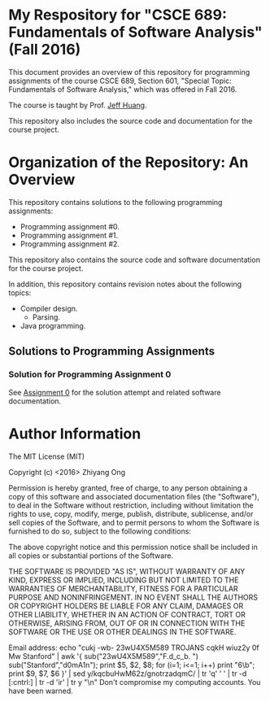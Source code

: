 #	My Respository for "CSCE 689: Fundamentals of Software Analysis" (Fall 2016)

This document provides an overview of this repository for
	programming assignments of the course CSCE 689, Section 601,
	"Special Topic: Fundamentals of Software Analysis," which was
	offered in Fall 2016.

The course is taught by Prof. [Jeff Huang](https://parasol.tamu.edu/~jeff/).
	
This repository also includes the source code and documentation for
	the course project.
	
#	Organization of the Repository: An Overview

This repository contains solutions to the following programming
	assignments:
+	Programming assignment #0.
+	Programming assignment #1.
+	Programming assignment #2.

This repository also contains the source code and software
	documentation for the course project.
	
In addition, this repository contains revision notes about the
	following topics:
+	Compiler design.
	- Parsing.
+	Java programming.


##	Solutions to Programming Assignments

###	Solution for Programming Assignment 0

See [Assignment 0](https://github.com/eda-ricercatore/caprese-sw-analy/tree/master/zero-assign) for the solution attempt and related software documentation.










#	Author Information

The MIT License (MIT)

Copyright (c) <2016> Zhiyang Ong

Permission is hereby granted, free of charge, to any person obtaining a copy of this software and associated documentation files (the "Software"), to deal in the Software without restriction, including without limitation the rights to use, copy, modify, merge, publish, distribute, sublicense, and/or sell copies of the Software, and to permit persons to whom the Software is furnished to do so, subject to the following conditions:

The above copyright notice and this permission notice shall be included in all copies or substantial portions of the Software.

THE SOFTWARE IS PROVIDED "AS IS", WITHOUT WARRANTY OF ANY KIND, EXPRESS OR IMPLIED, INCLUDING BUT NOT LIMITED TO THE WARRANTIES OF MERCHANTABILITY, FITNESS FOR A PARTICULAR PURPOSE AND NONINFRINGEMENT. IN NO EVENT SHALL THE AUTHORS OR COPYRIGHT HOLDERS BE LIABLE FOR ANY CLAIM, DAMAGES OR OTHER LIABILITY, WHETHER IN AN ACTION OF CONTRACT, TORT OR OTHERWISE, ARISING FROM, OUT OF OR IN CONNECTION WITH THE SOFTWARE OR THE USE OR OTHER DEALINGS IN THE SOFTWARE.

Email address: echo "cukj -wb- 23wU4X5M589 TROJANS cqkH wiuz2y 0f Mw Stanford" | awk '{ sub("23wU4X5M589","F.d_c_b. ") sub("Stanford","d0mA1n"); print $5, $2, $8; for (i=1; i<=1; i++) print "6\b"; print $9, $7, $6 }' | sed y/kqcbuHwM62z/gnotrzadqmC/ | tr 'q' ' ' | tr -d [:cntrl:] | tr -d 'ir' | tr y "\n"		Don't compromise my computing accounts. You have been warned.

